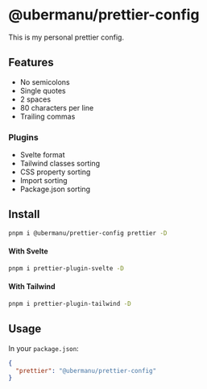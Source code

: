 # @ubermanu/prettier-config

This is my personal prettier config.

## Features

- No semicolons
- Single quotes
- 2 spaces
- 80 characters per line
- Trailing commas

### Plugins

- Svelte format
- Tailwind classes sorting
- CSS property sorting
- Import sorting
- Package.json sorting

## Install

```bash
pnpm i @ubermanu/prettier-config prettier -D
```

#### With Svelte

```bash
pnpm i prettier-plugin-svelte -D
```

#### With Tailwind

```bash
pnpm i prettier-plugin-tailwind -D
```

## Usage

In your `package.json`:

```json
{
  "prettier": "@ubermanu/prettier-config"
}
```
